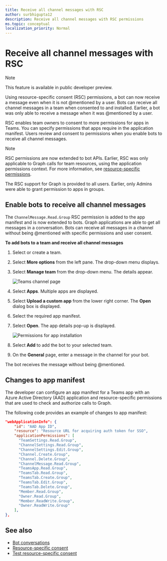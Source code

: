 ```yaml
---
title: Receive all channel messages with RSC
author: surbhigupta12
description: Receive all channel messages with RSC permissions
ms.topic: conceptual
localization_priority: Normal
---
```


# Receive all channel messages with RSC

> [!NOTE]
> This feature is available in public developer preview.

Using resource-specific consent (RSC) permissions, a bot can now receive a message even when it is not @mentioned by a user. Bots can receive all channel messages in a team when consented to and installed. Earlier, a bot was only able to receive a message when it was @mentioned by a user.

RSC enables team owners to consent to more permissions for apps in Teams. You can specify permissions that apps require in the application manifest. Users review and consent to permissions when you enable bots to receive all channel messages.

> [!NOTE]
> RSC permissions are now extended to bot APIs. Earlier, RSC was only applicable to Graph calls for team resources, using the application permissions context. For more information, see [resource-specific permissions](~/graph-api/rsc/resource-specific-consent.md).

The RSC support for Graph is provided to all users. Earlier, only Admins were able to grant permission to apps in groups.

## Enable bots to receive all channel messages

The `ChannelMessage.Read.Group` RSC permission is added to the app manifest and is now extended to bots. Graph applications are able to get all messages in a conversation. Bots can receive all messages in a channel without being @mentioned with specific permissions and user consent.

**To add bots to a team and receive all channel messages**

1. Select or create a team.
1. Select **More options** from the left pane. The drop-down menu displays.
1. Select **Manage team** from the drop-down menu. The details appear.

    ![Teams channel page](~/assets/images/bots/teamschanneldetails.png)

1. Select **Apps**. Multiple apps are displayed.
1. Select **Upload a custom app** from the lower right corner. The **Open** dialog box is displayed.
1. Select the required app manifest.
1. Select **Open**. The app details pop-up is displayed.

    ![Permissions for app installation](~/assets/images/bots/permissions.png)

1. Select **Add** to add the bot to your selected team.
1. On the **General** page, enter a message in the channel for your bot.

The bot receives the message without being @mentioned.

## Changes to app manifest

The developer can configure an app manifest for a Teams app with an Azure Active Directory (AAD) application and resource-specific permissions that are used to check and authorize calls to Graph.

The following code provides an example of changes to app manifest:

```json
"webApplicationInfo": {
    "id": "AAD App ID",
    "resource": "Resource URL for acquiring auth token for SSO",
    "applicationPermissions": [
      "TeamSettings.Read.Group",
      "ChannelSettings.Read.Group",
      "ChannelSettings.Edit.Group",
      "Channel.Create.Group",
      "Channel.Delete.Group",
      "ChannelMessage.Read.Group",
      "TeamsApp.Read.Group",
      "TeamsTab.Read.Group",
      "TeamsTab.Create.Group",
      "TeamsTab.Edit.Group",
      "TeamsTab.Delete.Group",
      "Member.Read.Group",
      "Owner.Read.Group",
      "Member.ReadWrite.Group",
      "Owner.ReadWrite.Group"
    ],
},
```

## See also

* [Bot conversations](/bots/how-to/conversations/conversation-basics)
* [Resource-specific consent](/resource-specific-consent)
* [Test resource-specific consent](/graph-api/rsc/test-resource-specific-consent)
